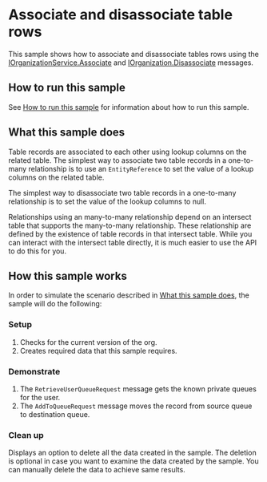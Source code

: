 # Associate and disassociate table rows

This sample shows how to associate and disassociate tables rows using the [IOrganizationService.Associate](https://docs.microsoft.com/dotnet/api/microsoft.xrm.sdk.iorganizationservice.associate?view=dynamics-general-ce-9) and [IOrganization.Disassociate](https://docs.microsoft.com/dotnet/api/microsoft.xrm.sdk.iorganizationservice.disassociate?view=dynamics-general-ce-9) messages. 

## How to run this sample

See [How to run this sample](https://github.com/microsoft/PowerApps-Samples/blob/master/dataverse/README.md) for information about how to run this sample.

## What this sample does

Table records are associated to each other using lookup columns on the related table. The simplest way to associate two table records in a one-to-many relationship is to use an `EntityReference` to set the value of a lookup columns on the related table.

The simplest way to disassociate two table records in a one-to-many relationship is to set the value of the lookup columns to null.

Relationships using an many-to-many relationship depend on an intersect table that supports the many-to-many relationship. These relationship are defined by the existence of table records in that intersect table. While you can interact with the intersect table directly, it is much easier to use the API to do this for you.

## How this sample works

In order to simulate the scenario described in [What this sample does](#what-this-sample-does), the sample will do the following:

### Setup

1. Checks for the current  version of the org. 
1. Creates required data that this sample requires.

### Demonstrate

1. The `RetrieveUserQueueRequest` message gets the known private queues for the user.
1. The `AddToQueueRequest` message moves the record from source queue to destination queue. 

### Clean up

Displays an option to delete all the data created in the sample. The deletion is optional in case you want to examine the data created by the sample. You can manually delete the data to achieve same results.
